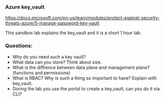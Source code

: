 ### Azure key_vault
https://docs.microsoft.com/en-us/learn/modules/protect-against-security-threats-azure/5-manage-password-key-vault

This sandbox lab explains the key_vault and it is a short 1 hour lab.

### Questions:

- Why do you need such a key vault?
- What data can you store? Think about size.
- What is the diffrence between data plane and management plane? (functions and permissions)
- What is RBAC? Why is such a thing so important to have? Explain with key_vault.
- Doring the lab you use the portal to create a key_vault, can you do it via CLI?
